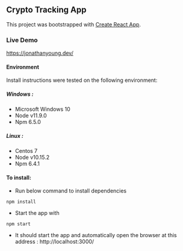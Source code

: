 ## Crypto Tracking App

This project was bootstrapped with [Create React App](https://github.com/facebook/create-react-app).

### Live Demo
https://jonathanyoung.dev/
#### Environment
Install instructions were tested on the following environment: 

##### Windows : 
- Microsoft Windows 10
- Node v11.9.0
- Npm 6.5.0

##### Linux :
- Centos 7
- Node v10.15.2
- Npm 6.4.1

#### To install: 
- Run below command to install dependencies
```
npm install
```
- Start the app with
```
npm start
```
- It should start the app and automatically open the browser at this address : http://localhost:3000/